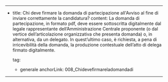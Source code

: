 ---
  - title: Chi deve firmare la domanda di partecipazione all'Avviso al fine di inviare correttamente la candidatura?
    content: La domanda di partecipazione, in formato pdf, deve essere sottoscritta digitalmente dal legale rappresentante dell’Amministrazione Centrale proponente (o dal vertice dell’articolazione organizzativa che presenta domanda) o, in alternativa, da un delegato. In quest’ultimo caso, è richiesta, a pena di irricevibilità della domanda, la produzione contestuale dell’atto di delega firmato digitalmente.

    tag:
      - generale
    anchorLink: 008_Chidevefirmareladomandadi
---